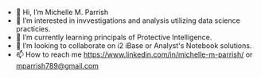- 👋 Hi, I’m Michelle M. Parrish
- 👀 I’m interested in invvestigations and analysis utilizing data science practicies.
- 🌱 I’m currently learning principals of Protective Intelligence.
- 💞️ I’m looking to collaborate on i2 iBase or Analyst's Notebook solutions.
- 📫 How to reach me https://www.linkedin.com/in/michelle-m-parrish/  or  mparrish789@gmail.com

<!---
mparrish789/mparrish789 is a ✨ special ✨ repository because its `README.md` (this file) appears on your GitHub profile.
You can click the Preview link to take a look at your changes.
--->
